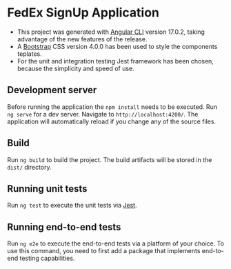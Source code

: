# FedEx SignUp Application

* This project was generated with [Angular CLI](https://github.com/angular/angular-cli) version 17.0.2, 
taking advantage of the new features of the release.
* A [Bootstrap](https://getbootstrap.com/) CSS version 4.0.0 has been used to style the components teplates.
* For the unit and integration testing Jest framework has been chosen, because the simplicity and speed of use.



## Development server

Before running the application the `npm install` needs to be executed.
Run `ng serve` for a dev server. Navigate to `http://localhost:4200/`. The application will automatically reload if you change any of the source files.

## Build

Run `ng build` to build the project. The build artifacts will be stored in the `dist/` directory.

## Running unit tests

Run `ng test` to execute the unit tests via [Jest](https://jestjs.io/).

## Running end-to-end tests

Run `ng e2e` to execute the end-to-end tests via a platform of your choice. To use this command, you need to first add a package that implements end-to-end testing capabilities.

